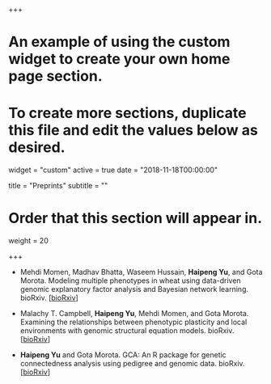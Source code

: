 +++
# An example of using the custom widget to create your own home page section.
# To create more sections, duplicate this file and edit the values below as desired.
widget = "custom"
active = true
date = "2018-11-18T00:00:00"

title = "Preprints"
subtitle = ""

# Order that this section will appear in.
weight = 20

+++

* Mehdi Momen, Madhav Bhatta, Waseem Hussain, __Haipeng Yu__, and Gota Morota. Modeling multiple phenotypes in wheat using data-driven genomic explanatory factor analysis and Bayesian network learning. bioRxiv.
\[[bioRxiv](https://www.biorxiv.org/content/10.1101/2020.09.03.282335v1)\] 

* Malachy T. Campbell, __Haipeng Yu__, Mehdi Momen, and Gota Morota. Examining the relationships between phenotypic plasticity and local environments with genomic structural equation models. bioRxiv.  \[[bioRxiv](https://www.biorxiv.org/content/10.1101/2019.12.11.873257v1)\] 

* __Haipeng Yu__ and Gota Morota. GCA: An R package for genetic connectedness analysis using pedigree and genomic data. bioRxiv.  \[[bioRxiv](https://www.biorxiv.org/content/10.1101/696419v2)\] 
